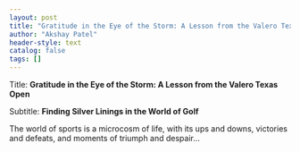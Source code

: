 ```yaml
---
layout: post
title: "Gratitude in the Eye of the Storm: A Lesson from the Valero Texas Open"
author: "Akshay Patel"
header-style: text
catalog: false
tags: []
---
```


Title: **Gratitude in the Eye of the Storm: A Lesson from the Valero Texas Open**

Subtitle: **Finding Silver Linings in the World of Golf**

The world of sports is a microcosm of life, with its ups and downs, victories and defeats, and moments of triumph and despair...